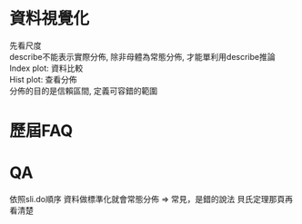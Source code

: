 # 資料視覺化
先看尺度\
describe不能表示實際分佈, 除非母體為常態分佈, 才能單利用describe推論\
Index plot: 資料比較\
Hist plot: 查看分佈\
分佈的目的是信賴區間, 定義可容錯的範圍
# 歷屆FAQ

# QA
依照sli.do順序
資料做標準化就會常態分佈 => 常見，是錯的說法
貝氏定理那頁再看清楚
